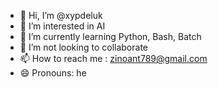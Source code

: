 - 👋 Hi, I’m @xypdeluk
- 👀 I’m interested in AI
- 🌱 I’m currently learning Python, Bash, Batch
- 💞️ I’m not looking to collaborate
- 📫 How to reach me : zinoant789@gmail.com
- 😄 Pronouns: he


<!---
xypdeluk/xypdeluk is a ✨ special ✨ repository because its `README.md` (this file) appears on your GitHub profile.
You can click the Preview link to take a look at your changes.
--->
